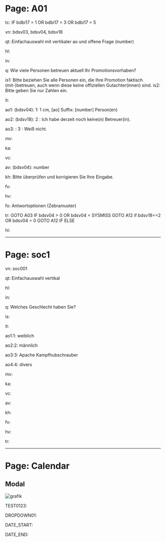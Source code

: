 # Page: A01

tc: IF bdbi17 = 1 OR bdbi17 = 3 OR bdbi17 = 5

vn: bdsv03, bdsv04, bdsv18

qt: Einfachauswahl mit vertikaler ao und offene Frage (number)

hl: 

in:

q: Wie viele Personen betreuen aktuell Ihr Promotionsvorhaben?

is1: Bitte beziehen Sie alle Personen ein, die Ihre Promotion faktisch (mit-)betreuen, auch wenn diese keine offiziellen Gutachter(innen) sind.
is2: Bitte geben Sie nur Zahlen ein.

it:

ao1: (bdsv04): 1: 1 cm, [ao] Suffix: [number] Person(en)

ao2: (bdsv18): 2 : Ich habe derzeit noch keine(n) Betreuer(in).

ao3: : 3 : Weiß nicht.

mv: 

ka: 

vc: 

av: (bdsv04): number

kh: Bitte überprüfen und korrigieren Sie Ihre Eingabe.

fv: 

hv: 

fo: Antwortoptionen (Zebramuster)

tr: 
  GOTO A03 IF bdsv04 > 0 OR bdsv04 = SYSMISS 
  GOTO A12 if bdsv18==2 OR bdsv04 = 0 GOTO A12 IF ELSE

hi: 


-------------------------------------

# Page: soc1

vn: soc001

qt: Einfachauswahl vertikal

hl:

in:

q: Welches Geschlecht haben Sie?

is:

it:

ao1:1: weiblich

ao2:2: männlich

ao3:3: Apache Kampfhubschrauber

ao4:4: divers

mv:

ka:

vc:

av:

kh:

fv:

hv:

tr:

-------------------------------------

# Page: Calendar

## Modal

![grafik](https://user-images.githubusercontent.com/42959832/170273340-21175c93-c2da-42bc-9ad9-a20bdf8afaa0.png)

TEST0123:

DROPDOWN01: 

DATE_START:

DATE_END:

